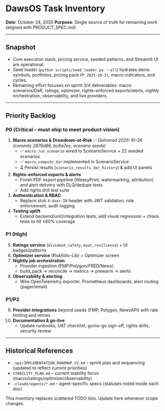 # DawsOS Task Inventory
**Date**: October 24, 2025
**Purpose**: Single source of truth for remaining work (aligned with PRODUCT_SPEC.md)

---

## Snapshot

- Core execution stack, pricing service, seeded patterns, and Streamlit UI are operational.
- Seed loader (`python scripts/seed_loader.py --all`) hydrates demo symbols, portfolios, pricing pack `PP_2025-10-21`, macro indicators, and cycles.
- Remaining effort focuses on sprint 3/4 deliverables: macro scenarios/DaR, ratings, optimizer, rights-enforced exports/alerts, nightly orchestration, observability, and live providers.

---

## Priority Backlog

### P0 (Critical – must ship to meet product vision)
1. **Macro scenarios & Drawdown-at-Risk** ✅ *Delivered 2025-10-26 (commits 2876d86, bc6a7ee, scenario seeds)*
   - ✅ `macro_run_scenario` wired to ScenarioService + 22 seeded scenarios
   - ✅ `macro_compute_dar` implemented in ScenarioService
   - ⏳ Persist results (`scenario_results`, `dar_history`) & add UI panels
2. **Rights-enforced exports & alerts**
   - Finish PDF export pipeline (WeasyPrint, watermarking, attribution) and alert delivery with DLQ/dedupe tests
   - Add rights drill test suite
3. **Authentication & RBAC**
   - Replace stub `X-User-ID` header with JWT validation, role enforcement, audit logging
4. **Testing uplift**
   - Extend backend/unit/integration tests, add visual regression + chaos tests to hit ≥60% coverage

### P1 (High)
5. **Ratings service** (`dividend_safety`, `moat`, `resilience`) + UI badges/patterns
6. **Optimizer service** (Riskfolio-Lib) + Optimizer screen
7. **Nightly job orchestration**
   - Provider ingestion (FMP/Polygon/FRED/News)
   - build_pack → reconcile → metrics → prewarm → alerts
8. **Observability & alerting**
   - Wire OpenTelemetry exporter, Prometheus dashboards, alert routing (pager/email)

### P1/P2
9. **Provider integrations** beyond seeds (FMP, Polygon, NewsAPI) with rate limiting and retries
10. **Documentation & go-live**
    - Update runbooks, UAT checklist, go/no-go sign-off, rights drills, security review

---

## Historical References
- `.ops/IMPLEMENTATION_ROADMAP_V2.md` – sprint plan and sequencing (updated to reflect current priorities)
- `STABILITY_PLAN.md` – current stability focus (macro/ratings/optimizer/observability)
- `.claude/agents/*.md` – agent-specific specs (statuses noted inside each doc)

This inventory replaces scattered TODO lists. Update here whenever scope changes.
